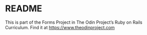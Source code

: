 # README
This is part of the Forms Project in The Odin Project’s Ruby on Rails Curriculum. Find it at https://www.theodinproject.com

